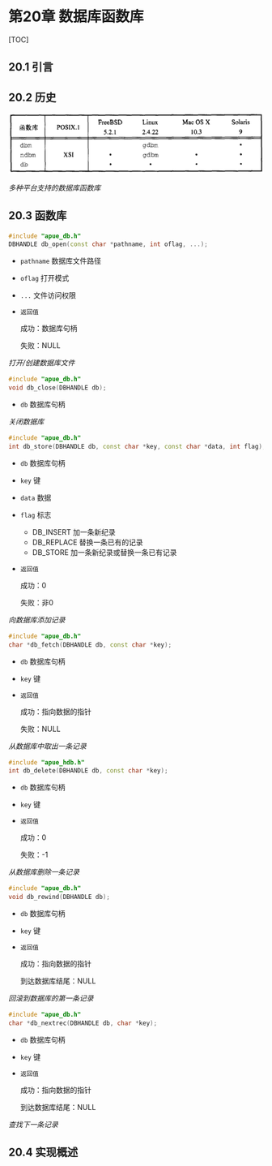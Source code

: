 # 第20章 数据库函数库

[TOC]



## 20.1 引言



## 20.2 历史

![t20_1](res/t20_1.png)

*多种平台支持的数据库函数库*



## 20.3 函数库

```c++
#include "apue_db.h"
DBHANDLE db_open(const char *pathname, int oflag, ...);
```

- `pathname` 数据库文件路径

- `oflag` 打开模式

- `...` 文件访问权限

- `返回值`

  成功：数据库句柄

  失败：NULL

*打开/创建数据库文件*

```c++
#include "apue_db.h"
void db_close(DBHANDLE db);
```

- `db` 数据库句柄

*关闭数据库*

```c++
#include "apue_db.h"
int db_store(DBHANDLE db, const char *key, const char *data, int flag);
```

- `db` 数据库句柄

- `key` 键

- `data` 数据

- `flag` 标志

  - DB_INSERT 加一条新纪录
  - DB_REPLACE 替换一条已有的记录
  - DB_STORE 加一条新纪录或替换一条已有记录

- `返回值`

  成功：0

  失败：非0

*向数据库添加记录*

```c++
#include "apue_db.h"
char *db_fetch(DBHANDLE db, const char *key);
```

- `db` 数据库句柄

- `key` 键

- `返回值`

  成功：指向数据的指针

  失败：NULL

*从数据库中取出一条记录*

```c++
#include "apue_hdb.h"
int db_delete(DBHANDLE db, const char *key);
```

- `db` 数据库句柄

- `key` 键

- `返回值`

  成功：0

  失败：-1

*从数据库删除一条记录*

```c++
#include "apue_db.h"
void db_rewind(DBHANDLE db);
```

- `db` 数据库句柄

- `key` 键

- `返回值`

  成功：指向数据的指针

  到达数据库结尾：NULL

*回滚到数据库的第一条记录*

```c++
#include "apue_db.h"
char *db_nextrec(DBHANDLE db, char *key);
```

- `db` 数据库句柄

- `key` 键

- `返回值`

  成功：指向数据的指针

  到达数据库结尾：NULL

*查找下一条记录*



## 20.4 实现概述

